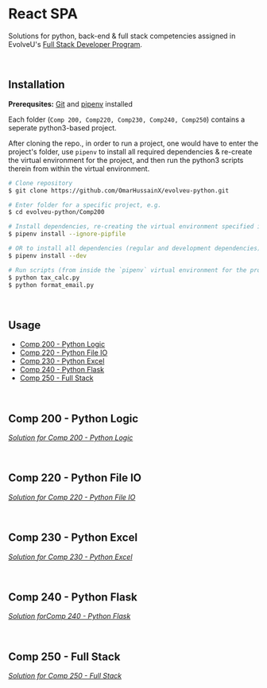 #  React SPA
Solutions for python, back-end & full stack competencies assigned in EvolveU's [Full Stack Developer Program](https://www.evolveu.ca/program).


&nbsp;
&nbsp;


## Installation

__Prerequsites:__ [Git](https://git-scm.com) and [pipenv](https://github.com/pypa/pipenv) installed

Each folder (`Comp 200, Comp220, Comp230, Comp240, Comp250`) contains a seperate python3-based project.

After cloning the repo., in order to run a project, one would have to enter the project's folder, use `pipenv` to install all required dependencies & re-create the virtual environment for the project, and then run the python3 scripts therein from within the virtual environment.

```bash
# Clone repository
$ git clone https://github.com/OmarHussainX/evolveu-python.git

# Enter folder for a specific project, e.g.
$ cd evolveu-python/Comp200

# Install dependencies, re-creating the virtual environment specified in `pipfile.lock`
$ pipenv install --ignore-pipfile

# OR to install all dependencies (regular and development dependencies)
$ pipenv install --dev

# Run scripts (from inside the `pipenv` virtual environment for the project)
$ python tax_calc.py
$ python format_email.py
```


&nbsp;
&nbsp;


## Usage

* [Comp 200 - Python Logic](#comp-200---python-logic)
* [Comp 220 - Python File IO](#comp-220---python-file-io)
* [Comp 230 - Python Excel](#comp-230---python-excel)
* [Comp 240 - Python Flask](#comp-240---python-flask)
* [Comp 250 - Full Stack](#comp-250---full-stack)


&nbsp;


## Comp 200 - Python Logic
_[Solution for Comp 200 - Python Logic](Comp200/Comp%20200%20-%20Python%20Logic.pdf)_


&nbsp;


## Comp 220 - Python File IO
_[Solution for Comp 220 - Python File IO](Comp220/Comp%20220%20-%20Python%20File%20IO.pdf)_



&nbsp;


## Comp 230 - Python Excel
_[Solution for Comp 230 - Python Excel](Comp230/Comp%20230%20-%20Python%20Excel.pdf)_


&nbsp;


## Comp 240 - Python Flask
_[Solution forComp 240 - Python Flask](Comp240/Comp%20240%20-%20Python%20Flask.pdf)_


&nbsp;


## Comp 250 - Full Stack
_[Solution for Comp 250 - Full Stack](Comp250/Comp%20250%20-%20Full%20Stack.pdf)_
